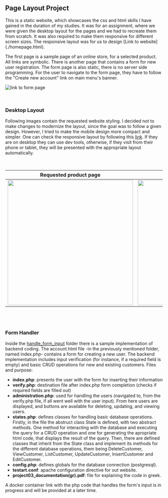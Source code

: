 ## Page Layout Project
This is a static website, which showcases the css and html skills I have gained in the duration of my studies.
It was for an assignment, where we were given the desktop layout for the pages and we had to recreate them from scratch. 
It was also required to make them responsive for different screen sizes. The responsive layout was for us to design [Link to website] (./homepage.html).  

The first page is a sample page of an online store, for a selected product. All links are symbolic. There
is another page that contains a form for new user registration. The form page is also static, there is no
server side programming. For the user to navigate to the form page, they have to follow the 
"Create new account" link on main menu's banner.

![link to form page](images/readme_images/link_to_form.png)

<br>

### Desktop Layout

Following images contain the requested website styling. I decided not to make changes to modernize the layout, since the goal was to follow a given design. 
However, I tried to make the mobile design more compact and simpler. One can check the responsive layout by following this 
[link](https://aspa7beginner.github.io/web_based/). If they are on desktop they can use dev tools, otherwise, 
if they visit from their phone or tablet, they will be presented with the appropriate layout automatically.

<br>

Requested product page            |  Requested form page
:-------------------------:|:-------------------------:
<img src="images/readme_images/requested_desktop_page_layout.png" width="400px">  |  <img src="images/readme_images/requested_desktop_form_page_layout.png" width="400px"> 

<br><br>

### Form Handler

Inside the [handle_form_input](/handle_form_input) folder there is a sample implementation of backend coding. The account.html file -in the previously mentioned folder, named index.php- contains a form for creating a new user. The backend implementation includes input verification (for instance, if a required field is empty) and basic CRUD operations for new and existing customers.
Files and purpose:
  * **index.php**: presents the user with the form for inserting their information
  * **verify.php**: destination file after index.php form completion (checks if required fields are filled out)
  * **administration.php**: used for handling the users (navigated to, from the verify.php file, if all went well with the user input). From here users are displayed, and buttons are available for deleting, updating, and viewing users.
  * **states.php**: defines classes for handling basic database operations. Firstly, in the file the abstruct class State is defined, with two abstract methods. One method for interacting with the database and executing the query for a CRUD operation and one for generating the apropriate html code, that displays the result of the query. Then, there are defined classes that inherit from the State class and implement its methods for the different database operations, them being DeleteCustomer, ViewCustomer, ListCustomer, UpdateCustomer, InsertCustomer and EditCustomer.
  * **config.php**: defines globals for the database connection (postgresql).
  * **testart.conf**: apache configuration directive for out website.
  * **project03_documentation(gr).pdf**: file for explaining the code in greek.
  
A docker container link with the php code that handles the form's input is in progress and will be provided at a later time.

